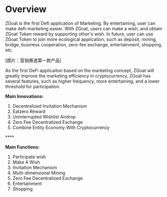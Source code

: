 # Overview

ZGoat is the first Defi application of Marketing. By entertaining, user can make defi-marketing easier. With ZGoat, users can make a wish, and obtain ZGoat Token reward by supporting other's wish. In future, user can use ZGoat Token to join more ecological application, such as deposit, mining, bridge, business cooperation, zero-fee exchange, entertainment, shopping, etc.

\[图片：营销赛道第一款产品\]

As the first DeFi applicaiton based on the marketing concept, ZGoat will greatly improve the marketing efficiency in cryptocurrency. ZGoat has several features, such as higher frequency, more entertaining, and a lower threshold for participation.



**Main Innovations:**

1. Decentralized Invitation Mechanism
2. Eatzero Reward
3. Uninterrupted Wishlist Airdrop
4. Zero Fee Decentralized Exchange
5. Combine Entity Economy With Cryptocurrency

\*\*\*\*

**Main Functions:**

1. Participate wish
2. Make A Wish
3. Invitation Mechanism
4. Multi-dimensional Mining
5. Zero Fee Decentralized Exchange
6. Entertainment
7. Shopping




